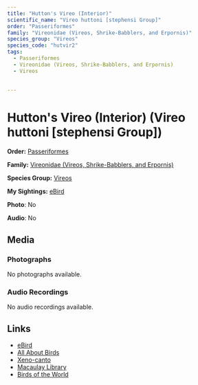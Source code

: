 ```yaml
---
title: "Hutton's Vireo (Interior)"
scientific_name: "Vireo huttoni [stephensi Group]"
order: "Passeriformes"
family: "Vireonidae (Vireos, Shrike-Babblers, and Erpornis)"
species_group: "Vireos"
species_code: "hutvir2"
tags: 
  - Passeriformes
  - Vireonidae (Vireos, Shrike-Babblers, and Erpornis)
  - Vireos
  
  
---
```


# Hutton's Vireo (Interior) (Vireo huttoni [stephensi Group])

**Order:** [Passeriformes](/tags/passeriformes)

**Family:** [Vireonidae (Vireos, Shrike-Babblers, and Erpornis)](/tags/vireonidae-vireos-shrike-babblers-and-erpornis)

**Species Group:** [Vireos](/tags/vireos)

**My Sightings:** [eBird](https://ebird.org/lifelist?r=world&time=life&spp=hutvir2)

**Photo**: No 

**Audio**: No

## Media
### Photographs
No photographs available.

### Audio Recordings
No audio recordings available.

## Links
* [eBird](https://ebird.org/species/hutvir2) 
* [All About Birds](https://www.allaboutbirds.org/guide/hutvir2) 
* [Xeno-canto](https://www.xeno-canto.org/species/vireo-huttoni-[stephensi-group]) 
* [Macaulay Library](https://search.macaulaylibrary.org/catalog?taxonCode=hutvir2&sort=rating_rank_desc)
* [Birds of the World](https://birdsoftheworld.org/bow/species/hutvir2)

